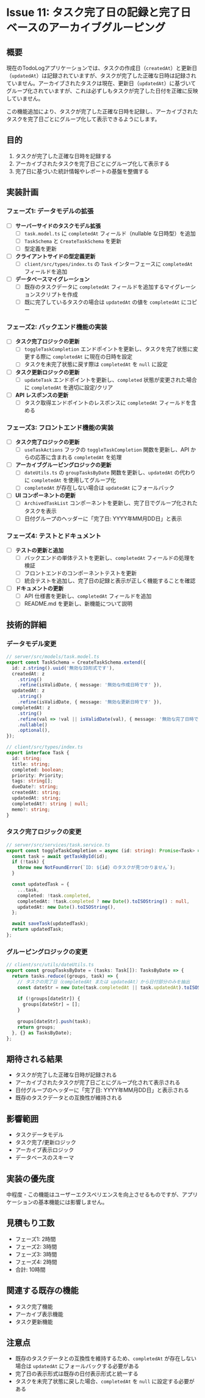 # Issue 11: タスク完了日の記録と完了日ベースのアーカイブグルーピング

## 概要

現在のTodoLogアプリケーションでは、タスクの作成日（`createdAt`）と更新日（`updatedAt`）は記録されていますが、タスクが完了した正確な日時は記録されていません。アーカイブされたタスクは現在、更新日（`updatedAt`）に基づいてグループ化されていますが、これは必ずしもタスクが完了した日付を正確に反映していません。

この機能追加により、タスクが完了した正確な日時を記録し、アーカイブされたタスクを完了日ごとにグループ化して表示できるようにします。

## 目的

1. タスクが完了した正確な日時を記録する
2. アーカイブされたタスクを完了日ごとにグループ化して表示する
3. 完了日に基づいた統計情報やレポートの基盤を整備する

## 実装計画

### フェーズ1: データモデルの拡張

- [ ] **サーバーサイドのタスクモデル拡張**
  - [ ] `task.model.ts` に `completedAt` フィールド（nullable な日時型）を追加
  - [ ] `TaskSchema` と `CreateTaskSchema` を更新
  - [ ] 型定義を更新

- [ ] **クライアントサイドの型定義更新**
  - [ ] `client/src/types/index.ts` の `Task` インターフェースに `completedAt` フィールドを追加

- [ ] **データベースマイグレーション**
  - [ ] 既存のタスクデータに `completedAt` フィールドを追加するマイグレーションスクリプトを作成
  - [ ] 既に完了しているタスクの場合は `updatedAt` の値を `completedAt` にコピー

### フェーズ2: バックエンド機能の実装

- [ ] **タスク完了ロジックの更新**
  - [ ] `toggleTaskCompletion` エンドポイントを更新し、タスクを完了状態に変更する際に `completedAt` に現在の日時を設定
  - [ ] タスクを未完了状態に戻す際は `completedAt` を `null` に設定

- [ ] **タスク更新ロジックの更新**
  - [ ] `updateTask` エンドポイントを更新し、`completed` 状態が変更された場合に `completedAt` を適切に設定/クリア

- [ ] **API レスポンスの更新**
  - [ ] タスク取得エンドポイントのレスポンスに `completedAt` フィールドを含める

### フェーズ3: フロントエンド機能の実装

- [ ] **タスク完了ロジックの更新**
  - [ ] `useTaskActions` フックの `toggleTaskCompletion` 関数を更新し、API からの応答に含まれる `completedAt` を処理

- [ ] **アーカイブグルーピングロジックの更新**
  - [ ] `dateUtils.ts` の `groupTasksByDate` 関数を更新し、`updatedAt` の代わりに `completedAt` を使用してグループ化
  - [ ] `completedAt` が存在しない場合は `updatedAt` にフォールバック

- [ ] **UI コンポーネントの更新**
  - [ ] `ArchivedTaskList` コンポーネントを更新し、完了日でグループ化されたタスクを表示
  - [ ] 日付グループのヘッダーに「完了日: YYYY年MM月DD日」と表示

### フェーズ4: テストとドキュメント

- [ ] **テストの更新と追加**
  - [ ] バックエンドの単体テストを更新し、`completedAt` フィールドの処理を検証
  - [ ] フロントエンドのコンポーネントテストを更新
  - [ ] 統合テストを追加し、完了日の記録と表示が正しく機能することを確認

- [ ] **ドキュメントの更新**
  - [ ] API 仕様書を更新し、`completedAt` フィールドを追加
  - [ ] README.md を更新し、新機能について説明

## 技術的詳細

### データモデル変更

```typescript
// server/src/models/task.model.ts
export const TaskSchema = CreateTaskSchema.extend({
  id: z.string().uuid('無効なID形式です'),
  createdAt: z
    .string()
    .refine(isValidDate, { message: '無効な作成日時です' }),
  updatedAt: z
    .string()
    .refine(isValidDate, { message: '無効な更新日時です' }),
  completedAt: z
    .string()
    .refine(val => !val || isValidDate(val), { message: '無効な完了日時です' })
    .nullable()
    .optional(),
});

// client/src/types/index.ts
export interface Task {
  id: string;
  title: string;
  completed: boolean;
  priority: Priority;
  tags: string[];
  dueDate?: string;
  createdAt: string;
  updatedAt: string;
  completedAt?: string | null;
  memo?: string;
}
```

### タスク完了ロジックの変更

```typescript
// server/src/services/task.service.ts
export const toggleTaskCompletion = async (id: string): Promise<Task> => {
  const task = await getTaskById(id);
  if (!task) {
    throw new NotFoundError(`ID: ${id} のタスクが見つかりません`);
  }

  const updatedTask = {
    ...task,
    completed: !task.completed,
    completedAt: !task.completed ? new Date().toISOString() : null,
    updatedAt: new Date().toISOString(),
  };

  await saveTask(updatedTask);
  return updatedTask;
};
```

### グルーピングロジックの変更

```typescript
// client/src/utils/dateUtils.ts
export const groupTasksByDate = (tasks: Task[]): TasksByDate => {
  return tasks.reduce((groups, task) => {
    // タスクの完了日（completedAt または updatedAt）から日付部分のみを抽出
    const dateStr = new Date(task.completedAt || task.updatedAt).toISOString().split('T')[0];
    
    if (!groups[dateStr]) {
      groups[dateStr] = [];
    }
    
    groups[dateStr].push(task);
    return groups;
  }, {} as TasksByDate);
};
```

## 期待される結果

- タスクが完了した正確な日時が記録される
- アーカイブされたタスクが完了日ごとにグループ化されて表示される
- 日付グループのヘッダーに「完了日: YYYY年MM月DD日」と表示される
- 既存のタスクデータとの互換性が維持される

## 影響範囲

- タスクデータモデル
- タスク完了/更新ロジック
- アーカイブ表示ロジック
- データベースのスキーマ

## 実装の優先度

中程度 - この機能はユーザーエクスペリエンスを向上させるものですが、アプリケーションの基本機能には影響しません。

## 見積もり工数

- フェーズ1: 2時間
- フェーズ2: 3時間
- フェーズ3: 3時間
- フェーズ4: 2時間
- 合計: 10時間

## 関連する既存の機能

- タスク完了機能
- アーカイブ表示機能
- タスク更新機能

## 注意点

- 既存のタスクデータとの互換性を維持するため、`completedAt` が存在しない場合は `updatedAt` にフォールバックする必要がある
- 完了日の表示形式は既存の日付表示形式と統一する
- タスクを未完了状態に戻した場合、`completedAt` を `null` に設定する必要がある

